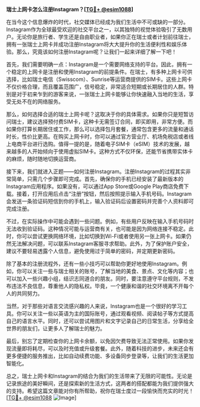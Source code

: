 **瑞士上网卡怎么注册Instagram？[[TG💪+ @esim1088](https://t.me/s/esim1088)]**

在当今这个信息爆炸的时代，社交媒体已经成为我们生活中不可或缺的一部分。Instagram作为全球最受欢迎的社交平台之一，以其独特的视觉体验吸引了无数用户。无论你是旅行者、学生还是自由职业者，如果你正在瑞士或者计划前往瑞士，拥有一张瑞士上网卡并成功注册Instagram将大大提升你的生活便利性和娱乐体验。那么，究竟该如何注册Instagram呢？让我们一起来详细了解一下吧！

首先，我们需要明确一点：Instagram是一个需要网络支持的平台。因此，拥有一个稳定的上网卡是注册和使用Instagram的前提条件。在瑞士，有多种上网卡可供选择，比如瑞士电信（Swisscom）、Sunrise等运营商提供的SIM卡。这些上网卡不仅价格合理，而且覆盖范围广，信号稳定，非常适合短期或长期居住的人群。特别是对于初来乍到的游客来说，一张瑞士上网卡能够让你快速融入当地的生活，享受无处不在的网络服务。

那么，如何选择合适的瑞士上网卡呢？这取决于你的具体需求。如果你只是短暂访问瑞士，建议选择预付费SIM卡，这种卡无需签订合同，即买即用，非常方便。而如果你打算长期居住或工作，那么可以选择包月套餐，通常包含更多的流量和通话时长，性价比更高。在购买上网卡时，你可以通过官方营业厅、机场免税店或者线上电商平台进行选购。值得一提的是，随着电子SIM卡（eSIM）技术的发展，越来越多的人开始倾向于使用虚拟SIM卡。这种方式不仅环保，还能节省携带实体卡的麻烦，随时随地切换运营商。

接下来，我们就进入正题——如何注册Instagram。注册Instagram的过程其实非常简单，只需几个步骤即可完成。首先，确保你的手机已经安装了最新版本的Instagram应用程序。如果没有，可以通过App Store或Google Play商店免费下载。接着，打开应用后点击“注册”按钮，然后按照提示输入手机号码。Instagram会发送一条验证码短信到你的手机上，输入验证码后设置密码并完善个人资料即可完成注册。

不过，在实际操作中可能会遇到一些问题。例如，有些用户反映在输入手机号码时无法收到验证码。这种情况可能与运营商有关，也可能是因为网络连接不稳定。此时，你可以尝试更换网络环境，比如切换到Wi-Fi或者使用另一张上网卡。如果仍然无法解决问题，可以联系Instagram客服寻求帮助。此外，为了保护账户安全，建议不要轻易透露个人信息，避免使用过于简单的密码，并定期更新密码。

除了基本的注册流程外，还有一些小技巧可以帮助你更好地使用Instagram。例如，你可以关注一些与瑞士相关的账号，了解当地的美食、景点、文化等内容；也可以加入一些兴趣小组，结识志同道合的朋友。同时，要注意遵守平台规则，不发布违法不良信息，尊重他人的隐私权。毕竟，一个健康和谐的社交环境离不开每个人的共同努力。

当然，对于那些对语言交流感兴趣的人来说，Instagram也是一个很好的学习工具。你可以关注一些以英语为主的国际账号，通过观看视频、阅读帖子等方式提高自己的语言水平。同时，还可以尝试用图片和文字记录自己的日常生活，分享给全世界的朋友们，让更多人了解瑞士的魅力。

最后，别忘了定期检查你的上网卡余额，以免因欠费导致无法正常使用。如果你发现流量即将耗尽，可以及时充值或升级套餐。此外，随着科技的进步，未来还会有更多便捷的服务推出，比如自动续费功能、多设备同步登录等，让我们的生活更加智能化。

总之，瑞士上网卡和Instagram的结合为我们的生活带来了无限的可能性。无论是记录旅途的美好瞬间，还是探索新的生活方式，这两者的搭配都能为我们提供强大的支持。希望这篇文章能对你有所帮助，祝你在瑞士度过一段愉快而充实的时光！[[TG💪+ @esim1088](https://t.me/s/esim1088) ![Image](https://i.postimg.cc/4NQfJmqS/Snipaste-2025-05-13-00-14-12.png)]